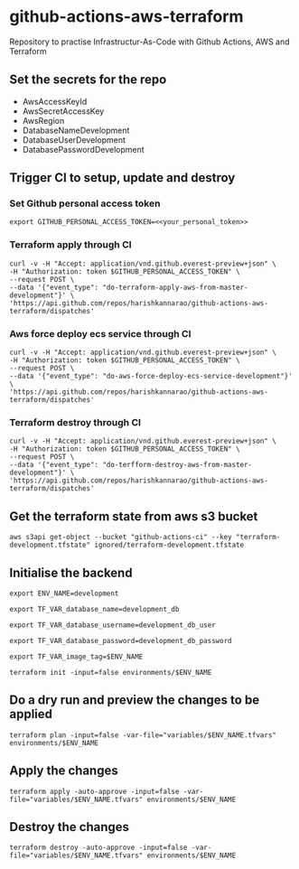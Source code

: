 # github-actions-aws-terraform
Repository to practise Infrastructur-As-Code with Github Actions, AWS and Terraform

## Set the secrets for the repo

* AwsAccessKeyId
* AwsSecretAccessKey
* AwsRegion
* DatabaseNameDevelopment
* DatabaseUserDevelopment
* DatabasePasswordDevelopment

## Trigger CI to setup, update and destroy

### Set Github personal access token

    export GITHUB_PERSONAL_ACCESS_TOKEN=<<your_personal_token>>

### Terraform apply through CI

    curl -v -H "Accept: application/vnd.github.everest-preview+json" \
    -H "Authorization: token $GITHUB_PERSONAL_ACCESS_TOKEN" \
    --request POST \
    --data '{"event_type": "do-terraform-apply-aws-from-master-development"}' \
    'https://api.github.com/repos/harishkannarao/github-actions-aws-terraform/dispatches'

### Aws force deploy ecs service through CI

    curl -v -H "Accept: application/vnd.github.everest-preview+json" \
    -H "Authorization: token $GITHUB_PERSONAL_ACCESS_TOKEN" \
    --request POST \
    --data '{"event_type": "do-aws-force-deploy-ecs-service-development"}' \
    'https://api.github.com/repos/harishkannarao/github-actions-aws-terraform/dispatches'

### Terraform destroy through CI

    curl -v -H "Accept: application/vnd.github.everest-preview+json" \
    -H "Authorization: token $GITHUB_PERSONAL_ACCESS_TOKEN" \
    --request POST \
    --data '{"event_type": "do-terfform-destroy-aws-from-master-development"}' \
    'https://api.github.com/repos/harishkannarao/github-actions-aws-terraform/dispatches'

## Get the terraform state from aws s3 bucket

    aws s3api get-object --bucket "github-actions-ci" --key "terraform-development.tfstate" ignored/terraform-development.tfstate

## Initialise the backend
    
    export ENV_NAME=development

    export TF_VAR_database_name=development_db

    export TF_VAR_database_username=development_db_user

    export TF_VAR_database_password=development_db_password

    export TF_VAR_image_tag=$ENV_NAME

    terraform init -input=false environments/$ENV_NAME

## Do a dry run and preview the changes to be applied

    terraform plan -input=false -var-file="variables/$ENV_NAME.tfvars" environments/$ENV_NAME

## Apply the changes

    terraform apply -auto-approve -input=false -var-file="variables/$ENV_NAME.tfvars" environments/$ENV_NAME

## Destroy the changes

    terraform destroy -auto-approve -input=false -var-file="variables/$ENV_NAME.tfvars" environments/$ENV_NAME